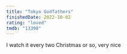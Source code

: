 ```yaml
---
title: "Tokyo Godfathers"
finishedDate: 2022-10-02
rating: "loved"
tmdb: "13398"
---
```


I watch it every two Christmas or so, very nice
